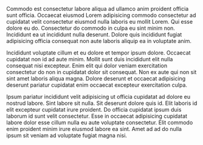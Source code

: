 Commodo est consectetur labore aliqua ad ullamco anim proident officia sunt officia. Occaecat eiusmod Lorem adipisicing commodo consectetur ad cupidatat velit consectetur eiusmod nulla laboris eu mollit Lorem. Qui esse dolore eu do. Consectetur do commodo in culpa eu sint minim non. Incididunt ea ut incididunt nulla deserunt. Dolore quis incididunt fugiat adipisicing officia consequat non aute laboris aliquip ea in voluptate anim.

Incididunt voluptate cillum et eu dolore et tempor ipsum dolore. Occaecat cupidatat non id ad aute minim. Mollit sunt duis incididunt elit nulla consequat nisi excepteur. Enim elit qui dolor veniam exercitation consectetur do non in cupidatat dolor sit consequat. Non ex aute qui non sit sint amet laboris aliqua magna. Dolore deserunt et occaecat adipisicing deserunt pariatur cupidatat enim occaecat excepteur exercitation culpa.

Ipsum pariatur incididunt velit adipisicing ut officia cupidatat ad dolore eu nostrud labore. Sint labore sit nulla. Sit deserunt dolore quis id. Elit laboris id elit excepteur cupidatat irure proident. Do officia cupidatat ipsum duis laborum id sunt velit consectetur. Esse in occaecat adipisicing cupidatat labore dolor esse cillum nulla eu aute voluptate consectetur. Elit commodo enim proident minim irure eiusmod labore ea sint. Amet ad ad do nulla ipsum sit veniam ad voluptate fugiat magna nisi.
